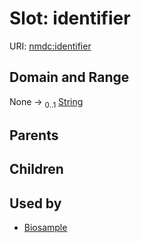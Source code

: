
# Slot: identifier




URI: [nmdc:identifier](https://microbiomedata/meta/identifier)


## Domain and Range

None &#8594;  <sub>0..1</sub> [String](types/String.md)

## Parents


## Children


## Used by

 * [Biosample](Biosample.md)
